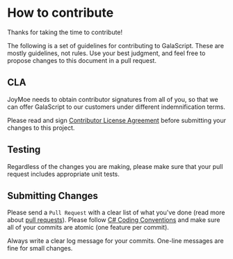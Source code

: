 # How to contribute

Thanks for taking the time to contribute!

The following is a set of guidelines for contributing to GalaScript. These are mostly guidelines, not rules. Use your best judgment, and feel free to propose changes to this document in a pull request.

## CLA

JoyMoe needs to obtain contributor signatures from all of you, so that we can offer GalaScript to our customers under different indemnification terms.

Please read and sign [Contributor License Agreement](https://cla-assistant.io/JoyMoe/GalaScript) before submitting your changes to this project.

## Testing

Regardless of the changes you are making, please make sure that your pull request includes appropriate unit tests.

## Submitting Changes

Please send a `Pull Request` with a clear list of what you've done (read more about [pull requests](http://help.github.com/pull-requests/)). Please follow [C# Coding Conventions](https://docs.microsoft.com/en-us/dotnet/csharp/programming-guide/inside-a-program/coding-conventions) and make sure all of your commits are atomic (one feature per commit).

Always write a clear log message for your commits. One-line messages are fine for small changes.
